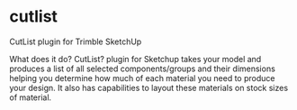 cutlist
=======

CutList plugin for Trimble SketchUp


What does it do?
CutList? plugin for Sketchup takes your model and produces a list of all selected components/groups and their dimensions helping you determine how much of each material you need to produce your design. It also has capabilities to layout these materials on stock sizes of material.
